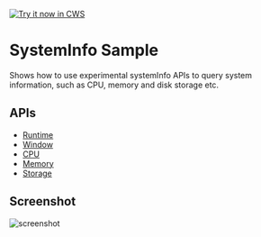 <a target="_blank" href="https://chrome.google.com/webstore/detail/lfkebofdngpbnooppdhiibpdpepgjoch">![Try it now in CWS](https://raw.github.com/GoogleChrome/chrome-app-samples/master/tryitnowbutton.png "Click here to install this sample from the Chrome Web Store")</a>


# SystemInfo Sample

Shows how to use experimental systemInfo APIs to query system information, such
as CPU, memory and disk storage etc. 

## APIs
* [Runtime](http://developer.chrome.com/trunk/apps/app.runtime.html)
* [Window](http://developer.chrome.com/trunk/apps/app.window.html)
* [CPU](http://developer.chrome.com/trunk/apps/experimental.systemInfo.cpu.html)
* [Memory](http://developer.chrome.com/trunk/apps/experimental.systemInfo.memory.html)
* [Storage](http://developer.chrome.com/trunk/apps/experimental.systemInfo.storage.html)

## Screenshot

![screenshot](https://raw.github.com/GoogleChrome/chrome-app-samples/master/systemInfo/assets/screenshot_1280_800.png)

